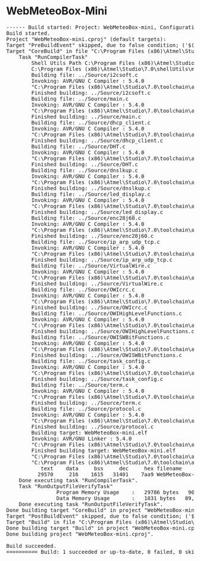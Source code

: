 # WebMeteoBox-Mini
<pre>
------ Build started: Project: WebMeteoBox-mini, Configuration: Debug AVR ------
Build started.
Project "WebMeteoBox-mini.cproj" (default targets):
Target "PreBuildEvent" skipped, due to false condition; ('$(PreBuildEvent)'!='') was evaluated as (''!='').
Target "CoreBuild" in file "C:\Program Files (x86)\Atmel\Studio\7.0\Vs\Compiler.targets" from project "C:\projects\MeteoBox-mini\WebMeteoBox3\WebMeteoBox-mini.cproj" (target "Build" depends on it):
	Task "RunCompilerTask"
		Shell Utils Path C:\Program Files (x86)\Atmel\Studio\7.0\shellUtils
		C:\Program Files (x86)\Atmel\Studio\7.0\shellUtils\make.exe all --jobs 8 --output-sync 
		Building file: ../Source/i2csoft.c
		Invoking: AVR/GNU C Compiler : 5.4.0
		"C:\Program Files (x86)\Atmel\Studio\7.0\toolchain\avr8\avr8-gnu-toolchain\bin\avr-gcc.exe"  -x c -funsigned-char -funsigned-bitfields -DDEBUG -DF_CPU=8000000 -D__AVR_LIBC_DEPRECATED_ENABLE__  -I"C:\Program Files (x86)\Atmel\Studio\7.0\Packs\atmel\ATmega_DFP\1.0.106\include"  -Os -ffunction-sections -fdata-sections -fpack-struct -fshort-enums -mrelax -g3 -Wall -mmcu=atmega328p -B "C:\Program Files (x86)\Atmel\Studio\7.0\Packs\atmel\ATmega_DFP\1.0.106\gcc\dev\atmega328p" -c -std=gnu99 -MD -MP -MF "Source/i2csoft.d" -MT"Source/i2csoft.d" -MT"Source/i2csoft.o"   -o "Source/i2csoft.o" "../Source/i2csoft.c" 
		Finished building: ../Source/i2csoft.c
		Building file: ../Source/main.c
		Invoking: AVR/GNU C Compiler : 5.4.0
		"C:\Program Files (x86)\Atmel\Studio\7.0\toolchain\avr8\avr8-gnu-toolchain\bin\avr-gcc.exe"  -x c -funsigned-char -funsigned-bitfields -DDEBUG -DF_CPU=8000000 -D__AVR_LIBC_DEPRECATED_ENABLE__  -I"C:\Program Files (x86)\Atmel\Studio\7.0\Packs\atmel\ATmega_DFP\1.0.106\include"  -Os -ffunction-sections -fdata-sections -fpack-struct -fshort-enums -mrelax -g3 -Wall -mmcu=atmega328p -B "C:\Program Files (x86)\Atmel\Studio\7.0\Packs\atmel\ATmega_DFP\1.0.106\gcc\dev\atmega328p" -c -std=gnu99 -MD -MP -MF "Source/main.d" -MT"Source/main.d" -MT"Source/main.o"   -o "Source/main.o" "../Source/main.c" 
		Finished building: ../Source/main.c
		Building file: ../Source/dhcp_client.c
		Invoking: AVR/GNU C Compiler : 5.4.0
		"C:\Program Files (x86)\Atmel\Studio\7.0\toolchain\avr8\avr8-gnu-toolchain\bin\avr-gcc.exe"  -x c -funsigned-char -funsigned-bitfields -DDEBUG -DF_CPU=8000000 -D__AVR_LIBC_DEPRECATED_ENABLE__  -I"C:\Program Files (x86)\Atmel\Studio\7.0\Packs\atmel\ATmega_DFP\1.0.106\include"  -Os -ffunction-sections -fdata-sections -fpack-struct -fshort-enums -mrelax -g3 -Wall -mmcu=atmega328p -B "C:\Program Files (x86)\Atmel\Studio\7.0\Packs\atmel\ATmega_DFP\1.0.106\gcc\dev\atmega328p" -c -std=gnu99 -MD -MP -MF "Source/dhcp_client.d" -MT"Source/dhcp_client.d" -MT"Source/dhcp_client.o"   -o "Source/dhcp_client.o" "../Source/dhcp_client.c" 
		Finished building: ../Source/dhcp_client.c
		Building file: ../Source/DHT.c
		Invoking: AVR/GNU C Compiler : 5.4.0
		"C:\Program Files (x86)\Atmel\Studio\7.0\toolchain\avr8\avr8-gnu-toolchain\bin\avr-gcc.exe"  -x c -funsigned-char -funsigned-bitfields -DDEBUG -DF_CPU=8000000 -D__AVR_LIBC_DEPRECATED_ENABLE__  -I"C:\Program Files (x86)\Atmel\Studio\7.0\Packs\atmel\ATmega_DFP\1.0.106\include"  -Os -ffunction-sections -fdata-sections -fpack-struct -fshort-enums -mrelax -g3 -Wall -mmcu=atmega328p -B "C:\Program Files (x86)\Atmel\Studio\7.0\Packs\atmel\ATmega_DFP\1.0.106\gcc\dev\atmega328p" -c -std=gnu99 -MD -MP -MF "Source/DHT.d" -MT"Source/DHT.d" -MT"Source/DHT.o"   -o "Source/DHT.o" "../Source/DHT.c" 
		Finished building: ../Source/DHT.c
		Building file: ../Source/dnslkup.c
		Invoking: AVR/GNU C Compiler : 5.4.0
		"C:\Program Files (x86)\Atmel\Studio\7.0\toolchain\avr8\avr8-gnu-toolchain\bin\avr-gcc.exe"  -x c -funsigned-char -funsigned-bitfields -DDEBUG -DF_CPU=8000000 -D__AVR_LIBC_DEPRECATED_ENABLE__  -I"C:\Program Files (x86)\Atmel\Studio\7.0\Packs\atmel\ATmega_DFP\1.0.106\include"  -Os -ffunction-sections -fdata-sections -fpack-struct -fshort-enums -mrelax -g3 -Wall -mmcu=atmega328p -B "C:\Program Files (x86)\Atmel\Studio\7.0\Packs\atmel\ATmega_DFP\1.0.106\gcc\dev\atmega328p" -c -std=gnu99 -MD -MP -MF "Source/dnslkup.d" -MT"Source/dnslkup.d" -MT"Source/dnslkup.o"   -o "Source/dnslkup.o" "../Source/dnslkup.c" 
		Finished building: ../Source/dnslkup.c
		Building file: ../Source/led_display.c
		Invoking: AVR/GNU C Compiler : 5.4.0
		"C:\Program Files (x86)\Atmel\Studio\7.0\toolchain\avr8\avr8-gnu-toolchain\bin\avr-gcc.exe"  -x c -funsigned-char -funsigned-bitfields -DDEBUG -DF_CPU=8000000 -D__AVR_LIBC_DEPRECATED_ENABLE__  -I"C:\Program Files (x86)\Atmel\Studio\7.0\Packs\atmel\ATmega_DFP\1.0.106\include"  -Os -ffunction-sections -fdata-sections -fpack-struct -fshort-enums -mrelax -g3 -Wall -mmcu=atmega328p -B "C:\Program Files (x86)\Atmel\Studio\7.0\Packs\atmel\ATmega_DFP\1.0.106\gcc\dev\atmega328p" -c -std=gnu99 -MD -MP -MF "Source/led_display.d" -MT"Source/led_display.d" -MT"Source/led_display.o"   -o "Source/led_display.o" "../Source/led_display.c" 
		Finished building: ../Source/led_display.c
		Building file: ../Source/enc28j60.c
		Invoking: AVR/GNU C Compiler : 5.4.0
		"C:\Program Files (x86)\Atmel\Studio\7.0\toolchain\avr8\avr8-gnu-toolchain\bin\avr-gcc.exe"  -x c -funsigned-char -funsigned-bitfields -DDEBUG -DF_CPU=8000000 -D__AVR_LIBC_DEPRECATED_ENABLE__  -I"C:\Program Files (x86)\Atmel\Studio\7.0\Packs\atmel\ATmega_DFP\1.0.106\include"  -Os -ffunction-sections -fdata-sections -fpack-struct -fshort-enums -mrelax -g3 -Wall -mmcu=atmega328p -B "C:\Program Files (x86)\Atmel\Studio\7.0\Packs\atmel\ATmega_DFP\1.0.106\gcc\dev\atmega328p" -c -std=gnu99 -MD -MP -MF "Source/enc28j60.d" -MT"Source/enc28j60.d" -MT"Source/enc28j60.o"   -o "Source/enc28j60.o" "../Source/enc28j60.c" 
		Finished building: ../Source/enc28j60.c
		Building file: ../Source/ip_arp_udp_tcp.c
		Invoking: AVR/GNU C Compiler : 5.4.0
		"C:\Program Files (x86)\Atmel\Studio\7.0\toolchain\avr8\avr8-gnu-toolchain\bin\avr-gcc.exe"  -x c -funsigned-char -funsigned-bitfields -DDEBUG -DF_CPU=8000000 -D__AVR_LIBC_DEPRECATED_ENABLE__  -I"C:\Program Files (x86)\Atmel\Studio\7.0\Packs\atmel\ATmega_DFP\1.0.106\include"  -Os -ffunction-sections -fdata-sections -fpack-struct -fshort-enums -mrelax -g3 -Wall -mmcu=atmega328p -B "C:\Program Files (x86)\Atmel\Studio\7.0\Packs\atmel\ATmega_DFP\1.0.106\gcc\dev\atmega328p" -c -std=gnu99 -MD -MP -MF "Source/ip_arp_udp_tcp.d" -MT"Source/ip_arp_udp_tcp.d" -MT"Source/ip_arp_udp_tcp.o"   -o "Source/ip_arp_udp_tcp.o" "../Source/ip_arp_udp_tcp.c" 
		Finished building: ../Source/ip_arp_udp_tcp.c
		Building file: ../Source/VirtualWire.c
		Invoking: AVR/GNU C Compiler : 5.4.0
		"C:\Program Files (x86)\Atmel\Studio\7.0\toolchain\avr8\avr8-gnu-toolchain\bin\avr-gcc.exe"  -x c -funsigned-char -funsigned-bitfields -DDEBUG -DF_CPU=8000000 -D__AVR_LIBC_DEPRECATED_ENABLE__  -I"C:\Program Files (x86)\Atmel\Studio\7.0\Packs\atmel\ATmega_DFP\1.0.106\include"  -Os -ffunction-sections -fdata-sections -fpack-struct -fshort-enums -mrelax -g3 -Wall -mmcu=atmega328p -B "C:\Program Files (x86)\Atmel\Studio\7.0\Packs\atmel\ATmega_DFP\1.0.106\gcc\dev\atmega328p" -c -std=gnu99 -MD -MP -MF "Source/VirtualWire.d" -MT"Source/VirtualWire.d" -MT"Source/VirtualWire.o"   -o "Source/VirtualWire.o" "../Source/VirtualWire.c" 
		Finished building: ../Source/VirtualWire.c
		Building file: ../Source/OWIcrc.c
		Invoking: AVR/GNU C Compiler : 5.4.0
		"C:\Program Files (x86)\Atmel\Studio\7.0\toolchain\avr8\avr8-gnu-toolchain\bin\avr-gcc.exe"  -x c -funsigned-char -funsigned-bitfields -DDEBUG -DF_CPU=8000000 -D__AVR_LIBC_DEPRECATED_ENABLE__  -I"C:\Program Files (x86)\Atmel\Studio\7.0\Packs\atmel\ATmega_DFP\1.0.106\include"  -Os -ffunction-sections -fdata-sections -fpack-struct -fshort-enums -mrelax -g3 -Wall -mmcu=atmega328p -B "C:\Program Files (x86)\Atmel\Studio\7.0\Packs\atmel\ATmega_DFP\1.0.106\gcc\dev\atmega328p" -c -std=gnu99 -MD -MP -MF "Source/OWIcrc.d" -MT"Source/OWIcrc.d" -MT"Source/OWIcrc.o"   -o "Source/OWIcrc.o" "../Source/OWIcrc.c" 
		Finished building: ../Source/OWIcrc.c
		Building file: ../Source/OWIHighLevelFunctions.c
		Invoking: AVR/GNU C Compiler : 5.4.0
		"C:\Program Files (x86)\Atmel\Studio\7.0\toolchain\avr8\avr8-gnu-toolchain\bin\avr-gcc.exe"  -x c -funsigned-char -funsigned-bitfields -DDEBUG -DF_CPU=8000000 -D__AVR_LIBC_DEPRECATED_ENABLE__  -I"C:\Program Files (x86)\Atmel\Studio\7.0\Packs\atmel\ATmega_DFP\1.0.106\include"  -Os -ffunction-sections -fdata-sections -fpack-struct -fshort-enums -mrelax -g3 -Wall -mmcu=atmega328p -B "C:\Program Files (x86)\Atmel\Studio\7.0\Packs\atmel\ATmega_DFP\1.0.106\gcc\dev\atmega328p" -c -std=gnu99 -MD -MP -MF "Source/OWIHighLevelFunctions.d" -MT"Source/OWIHighLevelFunctions.d" -MT"Source/OWIHighLevelFunctions.o"   -o "Source/OWIHighLevelFunctions.o" "../Source/OWIHighLevelFunctions.c" 
		Finished building: ../Source/OWIHighLevelFunctions.c
		Building file: ../Source/OWISWBitFunctions.c
		Invoking: AVR/GNU C Compiler : 5.4.0
		"C:\Program Files (x86)\Atmel\Studio\7.0\toolchain\avr8\avr8-gnu-toolchain\bin\avr-gcc.exe"  -x c -funsigned-char -funsigned-bitfields -DDEBUG -DF_CPU=8000000 -D__AVR_LIBC_DEPRECATED_ENABLE__  -I"C:\Program Files (x86)\Atmel\Studio\7.0\Packs\atmel\ATmega_DFP\1.0.106\include"  -Os -ffunction-sections -fdata-sections -fpack-struct -fshort-enums -mrelax -g3 -Wall -mmcu=atmega328p -B "C:\Program Files (x86)\Atmel\Studio\7.0\Packs\atmel\ATmega_DFP\1.0.106\gcc\dev\atmega328p" -c -std=gnu99 -MD -MP -MF "Source/OWISWBitFunctions.d" -MT"Source/OWISWBitFunctions.d" -MT"Source/OWISWBitFunctions.o"   -o "Source/OWISWBitFunctions.o" "../Source/OWISWBitFunctions.c" 
		Finished building: ../Source/OWISWBitFunctions.c
		Building file: ../Source/task_config.c
		Invoking: AVR/GNU C Compiler : 5.4.0
		"C:\Program Files (x86)\Atmel\Studio\7.0\toolchain\avr8\avr8-gnu-toolchain\bin\avr-gcc.exe"  -x c -funsigned-char -funsigned-bitfields -DDEBUG -DF_CPU=8000000 -D__AVR_LIBC_DEPRECATED_ENABLE__  -I"C:\Program Files (x86)\Atmel\Studio\7.0\Packs\atmel\ATmega_DFP\1.0.106\include"  -Os -ffunction-sections -fdata-sections -fpack-struct -fshort-enums -mrelax -g3 -Wall -mmcu=atmega328p -B "C:\Program Files (x86)\Atmel\Studio\7.0\Packs\atmel\ATmega_DFP\1.0.106\gcc\dev\atmega328p" -c -std=gnu99 -MD -MP -MF "Source/task_config.d" -MT"Source/task_config.d" -MT"Source/task_config.o"   -o "Source/task_config.o" "../Source/task_config.c" 
		Finished building: ../Source/task_config.c
		Building file: ../Source/term.c
		Invoking: AVR/GNU C Compiler : 5.4.0
		"C:\Program Files (x86)\Atmel\Studio\7.0\toolchain\avr8\avr8-gnu-toolchain\bin\avr-gcc.exe"  -x c -funsigned-char -funsigned-bitfields -DDEBUG -DF_CPU=8000000 -D__AVR_LIBC_DEPRECATED_ENABLE__  -I"C:\Program Files (x86)\Atmel\Studio\7.0\Packs\atmel\ATmega_DFP\1.0.106\include"  -Os -ffunction-sections -fdata-sections -fpack-struct -fshort-enums -mrelax -g3 -Wall -mmcu=atmega328p -B "C:\Program Files (x86)\Atmel\Studio\7.0\Packs\atmel\ATmega_DFP\1.0.106\gcc\dev\atmega328p" -c -std=gnu99 -MD -MP -MF "Source/term.d" -MT"Source/term.d" -MT"Source/term.o"   -o "Source/term.o" "../Source/term.c" 
		Finished building: ../Source/term.c
		Building file: ../Source/protocol.c
		Invoking: AVR/GNU C Compiler : 5.4.0
		"C:\Program Files (x86)\Atmel\Studio\7.0\toolchain\avr8\avr8-gnu-toolchain\bin\avr-gcc.exe"  -x c -funsigned-char -funsigned-bitfields -DDEBUG -DF_CPU=8000000 -D__AVR_LIBC_DEPRECATED_ENABLE__  -I"C:\Program Files (x86)\Atmel\Studio\7.0\Packs\atmel\ATmega_DFP\1.0.106\include"  -Os -ffunction-sections -fdata-sections -fpack-struct -fshort-enums -mrelax -g3 -Wall -mmcu=atmega328p -B "C:\Program Files (x86)\Atmel\Studio\7.0\Packs\atmel\ATmega_DFP\1.0.106\gcc\dev\atmega328p" -c -std=gnu99 -MD -MP -MF "Source/protocol.d" -MT"Source/protocol.d" -MT"Source/protocol.o"   -o "Source/protocol.o" "../Source/protocol.c" 
		Finished building: ../Source/protocol.c
		Building target: WebMeteoBox-mini.elf
		Invoking: AVR/GNU Linker : 5.4.0
		"C:\Program Files (x86)\Atmel\Studio\7.0\toolchain\avr8\avr8-gnu-toolchain\bin\avr-gcc.exe" -o WebMeteoBox-mini.elf  Source/dhcp_client.o Source/DHT.o Source/dnslkup.o Source/i2csoft.o Source/led_display.o Source/main.o Source/enc28j60.o Source/ip_arp_udp_tcp.o Source/OWIcrc.o Source/OWIHighLevelFunctions.o Source/OWISWBitFunctions.o Source/protocol.o Source/task_config.o Source/term.o Source/VirtualWire.o   -Wl,-Map="WebMeteoBox-mini.map" -Wl,--start-group -Wl,-lprintf_flt  -Wl,--end-group -Wl,-L"C:\MeteoBox3\WebMeteoBox3\WebMeteoBox3"  -Wl,--gc-sections -mrelax -mmcu=atmega328p -B "C:\Program Files (x86)\Atmel\Studio\7.0\Packs\atmel\ATmega_DFP\1.0.106\gcc\dev\atmega328p" -Wl,-u,vfprintf -lprintf_flt -lm  
		Finished building target: WebMeteoBox-mini.elf
		"C:\Program Files (x86)\Atmel\Studio\7.0\toolchain\avr8\avr8-gnu-toolchain\bin\avr-objcopy.exe" -O ihex -R .eeprom -R .fuse -R .lock -R .signature -R .user_signatures  "WebMeteoBox-mini.elf" "WebMeteoBox-mini.hex"
		"C:\Program Files (x86)\Atmel\Studio\7.0\toolchain\avr8\avr8-gnu-toolchain\bin\avr-size.exe" "WebMeteoBox-mini.elf"
		   text	   data	    bss	    dec	    hex	filename
		  29570	    216	   1615	  31401	   7aa9	WebMeteoBox-mini.elf
	Done executing task "RunCompilerTask".
	Task "RunOutputFileVerifyTask"
				Program Memory Usage 	:	29786 bytes   90,9 % Full
				Data Memory Usage 		:	1831 bytes   89,4 % Full
	Done executing task "RunOutputFileVerifyTask".
Done building target "CoreBuild" in project "WebMeteoBox-mini.cproj".
Target "PostBuildEvent" skipped, due to false condition; ('$(PostBuildEvent)' != '') was evaluated as ('' != '').
Target "Build" in file "C:\Program Files (x86)\Atmel\Studio\7.0\Vs\Avr.common.targets" from project "C:\projects\MeteoBox-mini\WebMeteoBox3\WebMeteoBox-mini.cproj" (entry point):
Done building target "Build" in project "WebMeteoBox-mini.cproj".
Done building project "WebMeteoBox-mini.cproj".

Build succeeded.
========== Build: 1 succeeded or up-to-date, 0 failed, 0 skipped ==========
